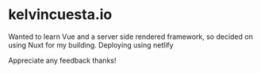 # kelvincuesta.io

Wanted to learn Vue and a server side rendered framework, so decided on using Nuxt for my building.
Deploying using netlify

Appreciate any feedback thanks!
